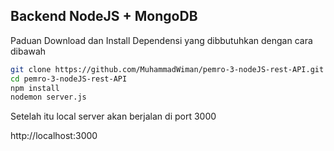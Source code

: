 ## Backend NodeJS + MongoDB

Paduan Download dan Install Dependensi yang dibbutuhkan dengan cara dibawah

```sh
git clone https://github.com/MuhammadWiman/pemro-3-nodeJS-rest-API.git
cd pemro-3-nodeJS-rest-API
npm install
nodemon server.js
```

Setelah itu local server akan berjalan di port 3000

http://localhost:3000
